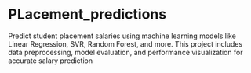 # PLacement_predictions
Predict student placement salaries using machine learning models like Linear Regression, SVR, Random Forest, and more. This project includes data preprocessing, model evaluation, and performance visualization for accurate salary prediction
